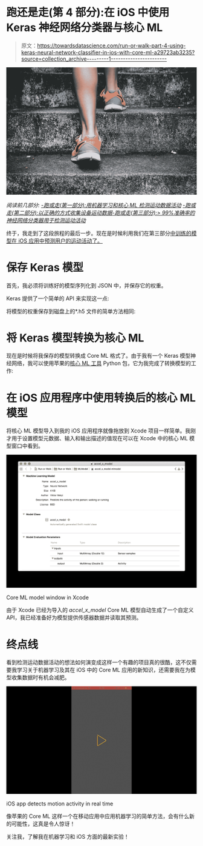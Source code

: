 # 跑还是走(第 4 部分):在 iOS 中使用 Keras 神经网络分类器与核心 ML

> 原文：<https://towardsdatascience.com/run-or-walk-part-4-using-keras-neural-network-classifier-in-ios-with-core-ml-a29723ab3235?source=collection_archive---------1----------------------->

![](img/a4a45e9306a2028a936120a7cca6c71a.png)

*阅读前几部分:* [*-跑或走(第一部分):用机器学习和核心 ML 检测运动数据活动*](https://medium.com/towards-data-science/run-or-walk-detecting-user-activity-with-machine-learning-and-core-ml-part-1-9658c0dcdd90) [*-跑或走(第二部分):以正确的方式收集设备运动数据*](https://medium.com/towards-data-science/run-or-walk-part-2-collecting-device-motion-data-the-right-way-58a277ff2087)[*-跑或走(第三部分):> 99%准确率的神经网络分类器用于检测运动活动*](/run-or-walk-part-3-99-accuracy-neural-network-classifier-for-detecting-motion-activity-675e16af4a7d)

终于，我走到了这段旅程的最后一步。现在是时候利用我们在第三部分[中训练的模型在 iOS 应用中预测用户的运动活动了。](/run-or-walk-part-3-99-accuracy-neural-network-classifier-for-detecting-motion-activity-675e16af4a7d)

# 保存 Keras 模型

首先，我必须将训练好的模型序列化到 JSON 中，并保存它的权重。

Keras 提供了一个简单的 API 来实现这一点:

将模型的权重保存到磁盘上的*.h5 文件的简单方法相同:

# 将 Keras 模型转换为核心 ML

现在是时候将我保存的模型转换成 Core ML 格式了。由于我有一个 Keras 模型神经网络，我可以使用苹果的[核心 ML 工具](https://pypi.python.org/pypi/coremltools) Python 包，它为我完成了转换模型的工作:

# 在 iOS 应用程序中使用转换后的核心 ML 模型

将核心 ML 模型导入到我的 iOS 应用程序就像拖放到 Xcode 项目一样简单。我刚才用于设置模型元数据、输入和输出描述的值现在可以在 Xcode 中的核心 ML 模型窗口中看到。

![](img/311fdff235dbecad9bdb05fe95505cde.png)

Core ML model window in Xcode

由于 Xcode 已经为导入的 *accel_x_model* Core ML 模型自动生成了一个自定义 API，我已经准备好为模型提供传感器数据并读取其预测。

# 终点线

看到检测运动数据活动的想法如何演变成这样一个有趣的项目真的很酷，这不仅需要我学习关于机器学习及其在 iOS 中的 Core ML 应用的新知识，还需要我在为模型收集数据时有机会减肥。

![](img/81e4a33f2f9fff014ac5d7e7becc28eb.png)

iOS app detects motion activity in real time

像苹果的 Core ML 这样一个在移动应用中应用机器学习的简单方法，会有什么新的可能性，这真是令人惊讶！

关注我，了解我在机器学习和 iOS 方面的最新实验！
